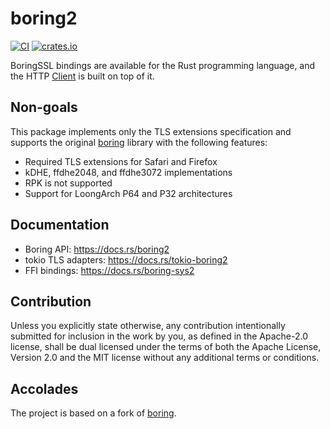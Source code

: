 # boring2

[![CI](https://github.com/0x676e67/boring2/actions/workflows/ci.yml/badge.svg)](https://github.com/0x676e67/boring2/actions/workflows/ci.yml)
[![crates.io](https://img.shields.io/crates/v/boring2.svg)](https://crates.io/crates/boring2)

BoringSSL bindings are available for the Rust programming language, and the HTTP [Client](https://github.com/0x676e67/rquest) is built on top of it.

## Non-goals

This package implements only the TLS extensions specification and supports the original [boring](https://github.com/cloudflare/boring) library with the following features:

- Required TLS extensions for Safari and Firefox
- kDHE, ffdhe2048, and ffdhe3072 implementations
- RPK is not supported
- Support for LoongArch P64 and P32 architectures

## Documentation
 - Boring API: <https://docs.rs/boring2>
 - tokio TLS adapters: <https://docs.rs/tokio-boring2>
 - FFI bindings: <https://docs.rs/boring-sys2>

## Contribution

Unless you explicitly state otherwise, any contribution intentionally
submitted for inclusion in the work by you, as defined in the Apache-2.0
license, shall be dual licensed under the terms of both the Apache License,
Version 2.0 and the MIT license without any additional terms or conditions.

## Accolades

The project is based on a fork of [boring](https://github.com/cloudflare/boring).
